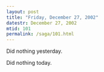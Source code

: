 ```yaml
---
layout: post
title: "Friday, December 27, 2002"
datestr: December 27, 2002
mtid: 101
permalink: /saga/101.html
---
```


Did nothing yesterday.

Did nothing today.

